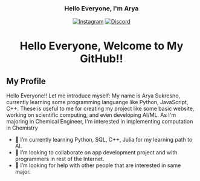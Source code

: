 <h3 align="center">Hello Everyone, I'm Arya</h3>

<p align="center">
  <a href="https://instagram.com/aryasukresno"><img src="https://img.shields.io/badge/-Instagram-bc2a8d?style=flat&logo=instagram&logoColor=white" alt="Instagram" title="Instagram"></a>
  <a href="https://discordapp.com/users/773502813493133332/"><img alt="Discord" title="Discord" src="https://img.shields.io/badge/-Discord-7289DA?style=flat&logo=discord&logoColor=white"/></a>

  

</p>

<h1 align="center">Hello Everyone, Welcome to My GitHub!!</h1>

## My Profile

<p>Hello Everyone!! Let me introduce myself: My name is Arya Sukresno, currently learning some programming languange like Python, JavaScript, C++. These is useful to me for creating my project like some basic website, working on scientific computing, and even developing AI/ML. As I'm majoring in Chemical Engineer, I'm interested in implementing computation in Chemistry</p>

- 🌱 I’m currently learning Python, SQL, C++, Julia for my learning path to AI.
- 👯 I’m looking to collaborate on app development project and with programmers in rest of the Internet.
- 🤔 I’m looking for help with other people that are interested in same major.


<!---
aryasukresno10/aryasukresno10 is a ✨ special ✨ repository because its `README.md` (this file) appears on your GitHub profile.
You can click the Preview link to take a look at your changes.
--->
